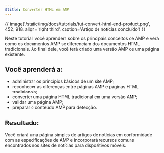 ```yaml
---
$title: Converter HTML em AMP
---
```


{{ image('/static/img/docs/tutorials/tut-convert-html-end-product.png', 452, 918, align='right third', caption='Artigo de notícias concluído') }}

Neste tutorial, você aprenderá sobre os principais conceitos de AMP e verá como os documentos AMP se diferenciam dos documentos HTML tradicionais.  Ao final dele, você terá criado uma versão AMP de uma página existente.

## Você aprenderá a:

- administrar os princípios básicos de um site AMP;
- reconhecer as diferenças entre páginas AMP e páginas HTML tradicionais;
- converter uma página HTML tradicional em uma versão AMP;
- validar uma página AMP;
- preparar o conteúdo AMP para detecção.

## Resultado:

Você criará uma página simples de artigos de notícias em conformidade com as especificações de AMP e incorporará recursos comuns encontrados nos sites de notícias para dispositivos móveis.
